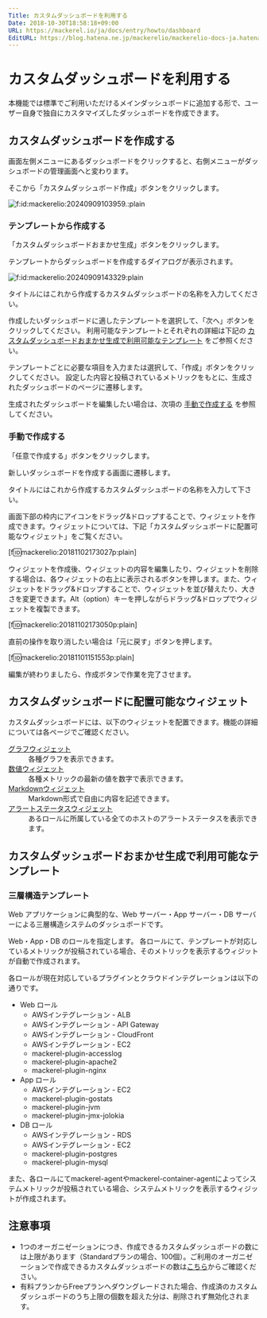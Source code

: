 ```yaml
---
Title: カスタムダッシュボードを利用する
Date: 2018-10-30T18:58:18+09:00
URL: https://mackerel.io/ja/docs/entry/howto/dashboard
EditURL: https://blog.hatena.ne.jp/mackerelio/mackerelio-docs-ja.hatenablog.mackerel.io/atom/entry/10257846132661894084
---
```


# カスタムダッシュボードを利用する
本機能では標準でご利用いただけるメインダッシュボードに追加する形で、ユーザー自身で独自にカスタマイズしたダッシュボードを作成できます。

## カスタムダッシュボードを作成する
画面左側メニューにあるダッシュボードをクリックすると、右側メニューがダッシュボードの管理画面へと変わります。

そこから「カスタムダッシュボード作成」ボタンをクリックします。

<p><span itemscope itemtype="http://schema.org/Photograph"><img src="https://cdn-ak.f.st-hatena.com/images/fotolife/m/mackerelio/20240909/20240909103959.png" alt="f:id:mackerelio:20240909103959.:plain" title="f:id:mackerelio:20240909103959:plain" class="hatena-fotolife" itemprop="image"></span></p>

### テンプレートから作成する

「カスタムダッシュボードおまかせ生成」ボタンをクリックします。

テンプレートからダッシュボードを作成するダイアログが表示されます。

<p><span itemscope itemtype="http://schema.org/Photograph"><img src="https://cdn-ak.f.st-hatena.com/images/fotolife/m/mackerelio/20240909/20240909143329.png" alt="f:id:mackerelio:20240909143329:plain" title="f:id:mackerelio:20240909143329:plain" class="hatena-fotolife" itemprop="image"></span></p>

タイトルにはこれから作成するカスタムダッシュボードの名称を入力してください。

作成したいダッシュボードに適したテンプレートを選択して、「次へ」ボタンをクリックしてください。
利用可能なテンプレートとそれぞれの詳細は下記の [カスタムダッシュボードおまかせ生成で利用可能なテンプレート](#templates) をご参照ください。

テンプレートごとに必要な項目を入力または選択して、「作成」ボタンをクリックしてください。
設定した内容と投稿されているメトリックをもとに、生成されたダッシュボードのページに遷移します。

生成されたダッシュボードを編集したい場合は、次項の [手動で作成する](#manual) を参照してください。

<h3 id="manual">手動で作成する</h3>

「任意で作成する」ボタンをクリックします。

新しいダッシュボードを作成する画面に遷移します。

タイトルにはこれから作成するカスタムダッシュボードの名称を入力して下さい。

画面下部の枠内にアイコンをドラッグ&amp;ドロップすることで、ウィジェットを作成できます。ウィジェットについては、下記「カスタムダッシュボードに配置可能なウィジェット」をご覧ください。

[f:id:mackerelio:20181102173027p:plain]

ウィジェットを作成後、ウィジェットの内容を編集したり、ウィジェットを削除する場合は、各ウィジェットの右上に表示されるボタンを押します。また、ウィジェットをドラッグ&amp;ドロップすることで、ウィジェットを並び替えたり、大きさを変更できます。Alt（option）キーを押しながらドラッグ&amp;ドロップでウィジェットを複製できます。

[f:id:mackerelio:20181102173050p:plain]

直前の操作を取り消したい場合は「元に戻す」ボタンを押します。

[f:id:mackerelio:20181101151553p:plain]

編集が終わりましたら、作成ボタンで作業を完了させます。

## カスタムダッシュボードに配置可能なウィジェット
カスタムダッシュボードには、以下のウィジェットを配置できます。機能の詳細については各ページでご確認ください。

<dl>
    <dt><a href="https://mackerel.io/ja/docs/entry/howto/dashboard/graph">グラフウィジェット</a></dt>
    <dd>各種グラフを表示できます。</dd>
    <dt><a href="https://mackerel.io/ja/docs/entry/howto/dashboard/value">数値ウィジェット</a></dt>
    <dd>各種メトリックの最新の値を数字で表示できます。</dd>
    <dt><a href="https://mackerel.io/ja/docs/entry/howto/dashboard/markdown">Markdownウィジェット</a></dt>
    <dd>Markdown形式で自由に内容を記述できます。</dd>
    <dt><a href="https://mackerel.io/ja/docs/entry/howto/dashboard/alert-status">アラートステータスウィジェット</a></dt>
    <dd>あるロールに所属している全てのホストのアラートステータスを表示できます。</dd>
</dl>

<h2 id="templates">カスタムダッシュボードおまかせ生成で利用可能なテンプレート</h2>

### 三層構造テンプレート

Web アプリケーションに典型的な、Web サーバー・App サーバー・DB サーバーによる三層構造システムのダッシュボードです。

Web・App・DB のロールを指定します。
各ロールにて、テンプレートが対応しているメトリックが投稿されている場合、そのメトリックを表示するウィジットが自動で作成されます。

各ロールが現在対応しているプラグインとクラウドインテグレーションは以下の通りです。

- Web ロール
  - AWSインテグレーション - ALB
  - AWSインテグレーション - API Gateway
  - AWSインテグレーション - CloudFront
  - AWSインテグレーション - EC2
  - mackerel-plugin-accesslog
  - mackerel-plugin-apache2
  - mackerel-plugin-nginx
- App ロール
  - AWSインテグレーション - EC2
  - mackerel-plugin-gostats
  - mackerel-plugin-jvm
  - mackerel-plugin-jmx-jolokia
- DB ロール
  - AWSインテグレーション - RDS
  - AWSインテグレーション - EC2
  - mackerel-plugin-postgres
  - mackerel-plugin-mysql

また、各ロールにてmackerel-agentやmackerel-container-agentによってシステムメトリックが投稿されている場合、システムメトリックを表示するウィジットが作成されます。

## 注意事項
- 1つのオーガニゼーションにつき、作成できるカスタムダッシュボードの数には上限があります（Standardプランの場合、100個）。ご利用のオーガニゼーションで作成できるカスタムダッシュボードの数は[こちら](https://mackerel.io/my?tab=plan)からご確認ください。
- 有料プランからFreeプランへダウングレードされた場合、作成済のカスタムダッシュボードのうち上限の個数を超えた分は、削除されず無効化されます。
